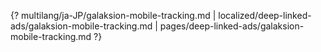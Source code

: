 {? multilang/ja-JP/galaksion-mobile-tracking.md | localized/deep-linked-ads/galaksion-mobile-tracking.md | pages/deep-linked-ads/galaksion-mobile-tracking.md ?}
